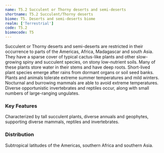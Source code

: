 ```yaml
---
name: T5.2 Succulent or Thorny deserts and semi-deserts
shortname: T5.2 Succulent/Thorny deserts
biome: T5. Deserts and semi-deserts biome
realm: ['Terrestrial']
code: T5.2
biomecode: T5
---
```


Succulent or Thorny deserts and semi-deserts are restricted in their occurrence to parts of the Americas, Africa, Madagascar and south Asia. They have a sparse cover of typical cactus-like plants and other slow-growing spiny and succulent species, on stony low-nutrient soils. Many of these plants store water in their stems and have deep roots. Short-lived plant species emerge after rains from dormant organs or soil seed banks. Plants and animals tolerate extreme summer temperatures and mild winters. Nocturnal and burrowing mammals are able to avoid extreme temperatures. Diverse opportunistic invertebrates and reptiles occur, along with small numbers of large-ranging ungulates.

### Key Features

Characterized by tall succulent plants, diverse annuals and geophytes, supporting diverse mammals, reptiles and invertebrates.

### Distribution

Subtropical latitudes of the Americas, southern Africa and southern Asia.
